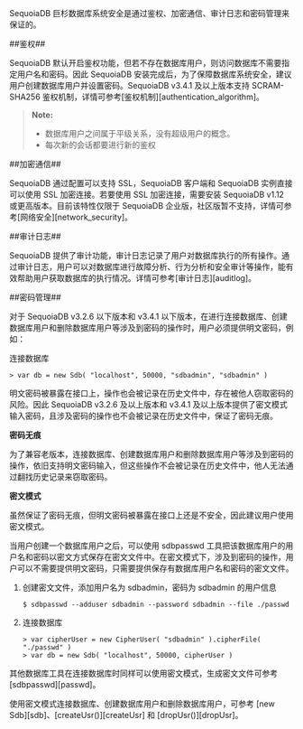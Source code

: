 SequoiaDB 巨杉数据库系统安全是通过鉴权、加密通信、审计日志和密码管理来保证的。

##鉴权##

SequoiaDB 默认开启鉴权功能，但若不存在数据库用户，则访问数据库不需要指定用户名和密码。因此 SequoiaDB 安装完成后，为了保障数据库系统安全，建议用户创建数据库用户并设置密码。SequoiaDB v3.4.1 及以上版本支持 SCRAM-SHA256 鉴权机制，详情可参考[鉴权机制][authentication_algorithm]。

> **Note:**
>
>* 数据库用户之间属于平级关系，没有超级用户的概念。
>* 每次新的会话都要进行新的鉴权

##加密通信##

SequoiaDB 通过配置可以支持 SSL，SequoiaDB 客户端和 SequoiaDB 实例直接可以使用 SSL 加密连接。若要使用 SSL 加密连接，需要安装 SequoiaDB v1.12 或更高版本。目前该特性仅限于 SequoiaDB 企业版，社区版暂不支持，详情可参考[网络安全][network_security]。

##审计日志##

SequoiaDB 提供了审计功能，审计日志记录了用户对数据库执行的所有操作。通过审计日志，用户可以对数据库进行故障分析、行为分析和安全审计等操作，能有效帮助用户获取数据库的执行情况。详情可参考[审计日志][auditlog]。

##密码管理##

对于 SequoiaDB v3.2.6 以下版本和 v3.4.1 以下版本，在进行连接数据库、创建数据库用户和删除数据库用户等涉及到密码的操作时，用户必须提供明文密码，例如：

连接数据库

```lang-javascript
> var db = new Sdb( "localhost", 50000, "sdbadmin", "sdbadmin" )
```

明文密码被暴露在接口上，操作也会被记录在历史文件中，存在被他人窃取密码的风险。因此 SequoiaDB v3.2.6 及以上版本和 v3.4.1 及以上版本提供了密文模式输入密码，且涉及密码的操作也不会被记录在历史文件中，保证了密码无痕。
 
**密码无痕**

为了兼容老版本，连接数据库、创建数据库用户和删除数据库用户等涉及到密码的操作，依旧支持明文密码输入，但这些操作不会被记录在历史文件中，他人无法通过翻找历史记录来窃取密码。

**密文模式**

虽然保证了密码无痕，但明文密码被暴露在接口上还是不安全，因此建议用户使用密文模式。

当用户创建一个数据库用户之后，可以使用 sdbpasswd 工具把该数据库用户的用户名和密码以密文方式保存在密文文件中。在密文模式下，涉及到密码的操作，用户可以不需要提供明文密码，只需要提供保存有数据库用户名和密码的密文文件。

1. 创建密文文件，添加用户名为 sdbadmin，密码为 sdbadmin 的用户信息

   ```lang-bash
   $ sdbpasswd --adduser sdbadmin --password sdbadmin --file ./passwd
   ```

2. 连接数据库

   ```lang-javascript
   > var cipherUser = new CipherUser( "sdbadmin" ).cipherFile( "./passwd" )
   > var db = new Sdb( "localhost", 50000, cipherUser )
   ```

其他数据库工具在连接数据库时同样可以使用密文模式，生成密文文件可参考 [sdbpasswd][passwd]。

使用密文模式连接数据库、创建数据库用户和删除数据库用户，可参考 [new Sdb][sdb]、[createUsr()][createUsr] 和 [dropUsr()][dropUsr]。


[^_^]:
     本文使用的所有链接和引用
[authentication_algorithm]:manual/Distributed_Engine/Maintainance/Security/authentication_algorithm.md
[network_security]:manual/Distributed_Engine/Maintainance/Security/network_security.md
[auditlog]:manual/Distributed_Engine/Maintainance/DiagLog/auditlog.md
[passwd]:manual/Distributed_Engine/Maintainance/Mgmt_Tools/sdbpasswd.md
[sdb]:manual/Manual/Sequoiadb_Command/Sdb/Sdb.md
[createUsr]:manual/Manual/Sequoiadb_Command/Sdb/createUsr.md
[dropUsr]:manual/Manual/Sequoiadb_Command/Sdb/dropUsr.md